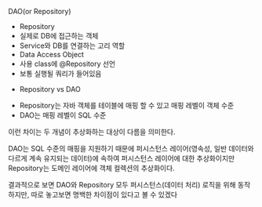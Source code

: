 DAO(or Repository)

- Repository
- 실제로 DB에 접근하는 객체
- Service와 DB를 연결하는 고리 역할
- Data Access Object
- 사용 class에 @Repository 선언
- 보통 실행될 쿼리가 들어있음


* Repository vs DAO
- Repository는 자바 객체를 테이블에 매핑 할 수 있고 매핑 레벨이 객체 수준
- DAO는 매핑 레벨이 SQL 수준

이런 차이는 두 개념이 추상화하는 대상이 다름을 의미한다.

DAO는 SQL 수준의 매핑을 지원하기 때문에 퍼시스턴스 레이어(영속성, 일반 데이터와 다르게 계속 유지되는 데이터)에 속하여 퍼시스턴스 레이어에
대한 추상화이지만 Repository는 도메인 레이어에 객체 컬렉션의 추상화이다.

결과적으로 보면 DAO와 Repository 모두 퍼시스턴스(데이터 처리) 로직을 위해 동작하지만, 따로 놓고보면 명백한 차이점이 있다고 볼 수 있겠다